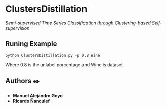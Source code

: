 # ClustersDistillation

_Semi-supervised Time Series Classification through Clustering-based Self-supervision_


## Runing Example

```
python ClustersDistillation.py -p 0.8 Wine
```
Where 0.8 is the unlabel porcentage and Wine is dataset

## Authors ✒️


* **Manuel Alejandro Goyo**
* **Ricardo Ñanculef** 

